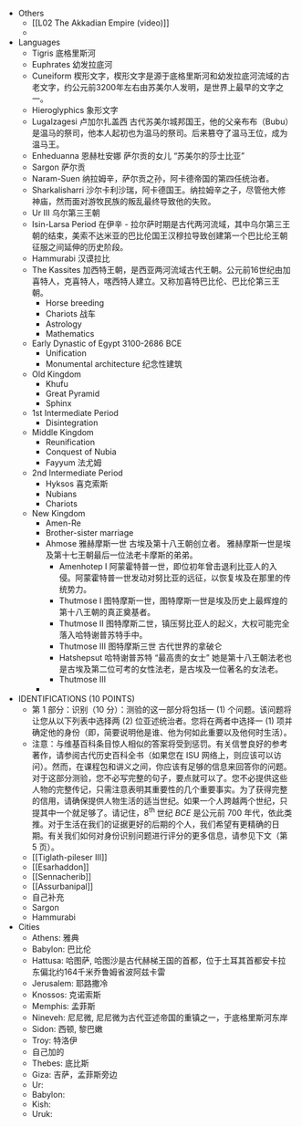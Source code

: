 - Others
	- [[L02 The Akkadian Empire (video)]]
	-
- Languages
	- Tigris 底格里斯河
	- Euphrates 幼发拉底河
	- Cuneiform 楔形文字，楔形文字是源于底格里斯河和幼发拉底河流域的古老文字，约公元前3200年左右由苏美尔人发明，是世界上最早的文字之一。
	- Hieroglyphics 象形文字
	- Lugalzagesi 卢加尔扎盖西 古代苏美尔城邦国王，他的父亲布布（Bubu）是温马的祭司，他本人起初也为温马的祭司。后来篡夺了温马王位，成为温马王。
	- Enheduanna 恩赫杜安娜 萨尔贡的女儿 “苏美尔的莎士比亚”
	- Sargon 萨尔贡
	- Naram-Suen 纳拉姆辛，萨尔贡之孙，阿卡德帝国的第四任统治者。
	- Sharkalisharri 沙尔卡利沙瑞，阿卡德国王。纳拉姆辛之子，尽管他大修神庙，然而面对游牧民族的叛乱最终导致他的失败。
	- Ur III 乌尔第三王朝
	- Isin-Larsa Period 在伊辛 - 拉尔萨时期是古代两河流域，其中乌尔第三王朝的结束，美索不达米亚的巴比伦国王汉穆拉导致创建第一个巴比伦王朝征服之间延伸的历史阶段。
	- Hammurabi 汉谟拉比
	- The Kassites 加西特王朝，是西亚两河流域古代王朝。公元前16世纪由加喜特人，克喜特人，喀西特人建立。又称加喜特巴比伦、巴比伦第三王朝。
		- Horse breeding
		- Chariots 战车
		- Astrology
		- Mathematics
	- Early Dynastic of Egypt 3100-2686 BCE
		- Unification
		- Monumental architecture 纪念性建筑
	- Old Kingdom
		- Khufu
		- Great Pyramid
		- Sphinx
	- 1st Intermediate Period
		- Disintegration
	- Middle Kingdom
		- Reunification
		- Conquest of Nubia
		- Fayyum 法尤姆
	- 2nd Intermediate Period
		- Hyksos 喜克索斯
		- Nubians
		- Chariots
	- New Kingdom
		- Amen-Re
		- Brother-sister marriage
		- Ahmose 雅赫摩斯一世 古埃及第十八王朝创立者。 雅赫摩斯一世是埃及第十七王朝最后一位法老卡摩斯的弟弟。
			- Amenhotep I 阿蒙霍特普一世，即位初年曾击退利比亚人的入侵。阿蒙霍特普一世发动对努比亚的远征，以恢复埃及在那里的传统势力。
			- Thutmose I 图特摩斯一世，图特摩斯一世是埃及历史上最辉煌的第十八王朝的真正奠基者。
			- Thutmose II 图特摩斯二世，镇压努比亚人的起义，大权可能完全落入哈特谢普苏特手中。
			- Thutmose III 图特摩斯三世 古代世界的拿破仑
			- Hatshepsut 哈特谢普苏特 “最高贵的女士” 她是第十八王朝法老也是古埃及第二位可考的女性法老，是古埃及一位著名的女法老。
			- Thutmose III
		-
- IDENTIFICATIONS (10 POINTS)
	- 第 1 部分：识别（10 分）：测验的这一部分将包括一 (1) 个问题。该问题将让您从以下列表中选择两 (2) 位亚述统治者。您将在两者中选择一 (1) 项并确定他的身份（即，简要说明他是谁、他为何如此重要以及他何时生活）。
	- 注意：与维基百科条目惊人相似的答案将受到惩罚。有关信誉良好的参考著作，请参阅古代历史百科全书（如果您在 ISU 网络上，则应该可以访问）。然而，在课程包和讲义之间，你应该有足够的信息来回答你的问题。对于这部分测验，您不必写完整的句子，要点就可以了。您不必提供这些人物的完整传记，只需注意表明其重要性的几个重要事实。为了获得完整的信用，请确保提供人物生活的适当世纪。如果一个人跨越两个世纪，只提其中一个就足够了。请记住，$8^{\text {th }}$ 世纪 $B C E$ 是公元前 700 年代，依此类推。对于生活在我们的证据更好的后期的个人，我们希望有更精确的日期。有关我们如何对身份识别问题进行评分的更多信息，请参见下文（第 5 页$）$。
	- [[Tiglath-pileser III]]
	- [[Esarhaddon]]
	- [[Sennacherib]]
	- [[Assurbanipal]]
	- 自己补充
	- Sargon
	- Hammurabi
- Cities
	- Athens: 雅典
	- Babylon: 巴比伦
	- Hattusa: 哈图萨, 哈图沙是古代赫梯王国的首都，位于土耳其首都安卡拉东偏北约164千米乔鲁姆省波阿兹卡雷
	- Jerusalem: 耶路撒冷
	- Knossos: 克诺索斯
	- Memphis: 孟菲斯
	- Nineveh: 尼尼微, 尼尼微为古代亚述帝国的重镇之一，于底格里斯河东岸
	- Sidon: 西顿, 黎巴嫩
	- Troy: 特洛伊
	- 自己加的
	- Thebes: 底比斯
	- Giza: 吉萨，孟菲斯旁边
	- Ur:
	- Babylon:
	- Kish:
	- Uruk: